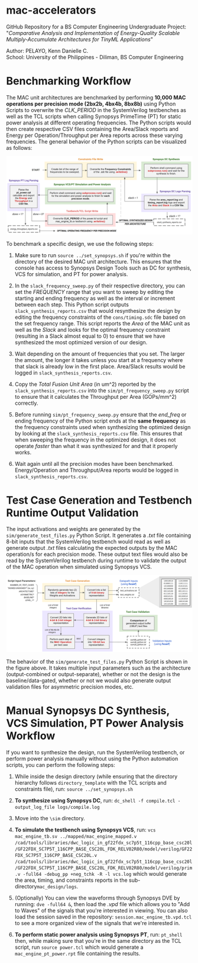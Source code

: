 # mac-accelerators
GitHub Repository for a BS Computer Engineering Undergraduate Project:\
"_Comparative Analysis and Implementation of Energy-Quality Scalable Multiply-Accumulate Architectures for TinyML Applications_" 

Author: PELAYO, Kenn Danielle C.\
School: University of the Philippines - Diliman, BS Computer Engineering

# Benchmarking Workflow

The MAC unit architectures are benchmarked by performing **10,000 MAC operations per precision mode (2bx2b, 4bx4b, 8bx8b)** using Python Scripts to overwrite the _CLK_PERIOD_ in the SystemVerilog testbenches as well as the TCL scripts when calling Synopsys PrimeTime (PT) for static power analysis at different operating frequencies. The Python scripts would then create respective CSV files containing the Area/Slack reports and Energy per Operation/Throughput per Area reports across these varying frequencies. The general behavior of the Python scripts can be visualized as follows:

![Benchmarking Workflow](https://github.com/kenn1028/mac-accelerators/blob/main/.images/1_benchmarking_flow.png?raw=true)

To benchmark a specific design, we use the following steps:

1. Make sure to run ``source ../set_synopsys.sh`` if you're within the directory of the desired MAC unit architecture. This ensures that the console has access to Synopsys Design Tools such as DC for synthesis, VCS for simulation, and PT for power analysis.

2. In the ``slack_frequency_sweep.py`` of their respective directory, you can set the _FREQUENCY_ range that you want to sweep by editing the starting and ending frequency as well as the interval or increment between each step. This Python script outputs ``slack_synthesis_reports.csv`` that would resynthesize the design by editing the frequency constraints of the ``cons/timing.sdc`` file based on the set frequency range. This script reports the _Area_ of the MAC unit as well as the _Slack_ and looks for the optimal frequency constraint (resulting in a Slack almost equal to 0) to ensure that we have synthesized the most optimized version of our design.

3. Wait depending on the amount of frequencies that you set. The larger the amount, the longer it takes unless you start at a frequency where that slack is already low in the first place. Area/Slack results would be logged in ``slack_synthesis_reports.csv``.

4. Copy the _Total Fusion Unit Area_ (in um^2) reported by the ``slack_synthesis_reports.csv`` into the ``sim/pt_frequency_sweep.py`` script to ensure that it calculates the Throughput per Area (GOPs/mm^2) correctly.

5. Before running ``sim/pt_frequency_sweep.py`` ensure that the _end_freq_ or ending frequency of the Python script ends at the **same frequency** as the frequency constraints used when synthesizing the optimized design by looking at the ``slack_synthesis_reports.csv`` file. This ensures that when sweeping the frequency in the optimized design, it does not operate _faster_ than what it was synthesized for and that it properly works.

6. Wait again until all the precision modes have been benchmarked. Energy/Operation and Throughput/Area reports would be logged in ``slack_synthesis_reports.csv``.

# Test Case Generation and Testbench Runtime Output Validation

The input activations and weights are generated by the ``sim/generate_test_files.py`` Python Script. It generates a _.txt_ file containing 8-bit inputs that the SystemVerilog testbench would read as well as generate output _.txt_ files calculating the expected outputs by the MAC operation/s for each precision mode. These output text files would also be read by the SystemVerilog testbench during runtime to validate the output of the MAC operation when simulated using Synopsys VCS.

![Test Case Generation Workflow](https://github.com/kenn1028/mac-accelerators/blob/main/.images/2_testcase_gen_valid_flow.png?raw=true)

The behavior of the ``sim/generate_test_files.py`` Python Script is shown in the figure above. It takes multiple input parameters such as the architecture (output-combined or output-separate), whether or not the design is the baseline/data-gated, whether or not we would also generate output validation files for asymmetric precision modes, etc.

# Manual Synopsys DC Synthesis, VCS Simulation, PT Power Analysis Workflow

If you want to synthesize the design, run the SystemVerilog testbench, or perform power analysis manually without using the Python automation scripts, you can perform the following steps:

1. While inside the design directory (while ensuring that the directory hierarchy follows ``directory_template`` with the TCL scripts and constraints file), run: ``source ../set_synopsys.sh``

2. **To synthesize using Synopsys DC**, run: ``dc_shell -f compile.tcl -output_log_file logs/compile.log``

3. Move into the ``\sim`` directory.

4. **To simulate the testbench using Synopsys VCS**, run: ``vcs mac_engine_tb.sv ../mapped/mac_engine_mapped.v /cad/tools/libraries/dwc_logic_in_gf22fdx_sc7p5t_116cpp_base_csc20l/GF22FDX_SC7P5T_116CPP_BASE_CSC20L_FDK_RELV02R80/model/verilog/GF22FDX_SC7P5T_116CPP_BASE_CSC20L.v /cad/tools/libraries/dwc_logic_in_gf22fdx_sc7p5t_116cpp_base_csc20l/GF22FDX_SC7P5T_116CPP_BASE_CSC20L_FDK_RELV02R80/model/verilog/prim.v -full64 -debug_pp +neg_tchk -R -l vcs.log`` which would generate the area, timing, and constraints reports in the sub-directory``mac_design/logs``.

5. (Optionally) You can view the waveforms through Synopsys DVE by running: ``dve -full64 &``, then load the _.vpd_ file which allows you to "Add to Waves" of the signals that you're interested in viewing. You can also load the session saved in the repository: ``session.mac_engine_tb.vpd.tcl`` to see a more organized view of the signals that we're interested in.

6. **To perform static power analysis using Synopsys PT**, run: ``pt_shell`` then, while making sure that you're in the same directory as the TCL script, run ``source power.tcl`` which would generate a ``mac_engine_pt_power.rpt`` file containing the results.
